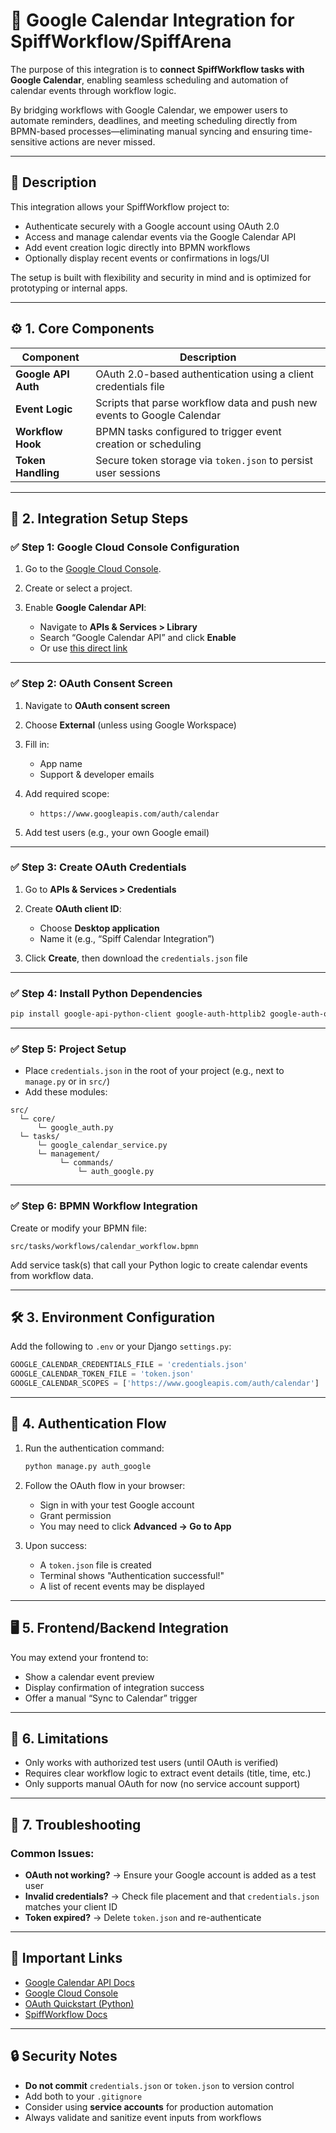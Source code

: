 # 📅 Google Calendar Integration for SpiffWorkflow/SpiffArena

The purpose of this integration is to **connect SpiffWorkflow tasks with Google Calendar**, enabling seamless scheduling and automation of calendar events through workflow logic.

By bridging workflows with Google Calendar, we empower users to automate reminders, deadlines, and meeting scheduling directly from BPMN-based processes—eliminating manual syncing and ensuring time-sensitive actions are never missed.

---

## 📌 Description

This integration allows your SpiffWorkflow project to:

* Authenticate securely with a Google account using OAuth 2.0
* Access and manage calendar events via the Google Calendar API
* Add event creation logic directly into BPMN workflows
* Optionally display recent events or confirmations in logs/UI

The setup is built with flexibility and security in mind and is optimized for prototyping or internal apps.

---

## ⚙️ 1. Core Components

| Component           | Description                                                             |
| ------------------- | ----------------------------------------------------------------------- |
| **Google API Auth** | OAuth 2.0-based authentication using a client credentials file          |
| **Event Logic**     | Scripts that parse workflow data and push new events to Google Calendar |
| **Workflow Hook**   | BPMN tasks configured to trigger event creation or scheduling           |
| **Token Handling**  | Secure token storage via `token.json` to persist user sessions          |

---

## 🧭 2. Integration Setup Steps

### ✅ Step 1: Google Cloud Console Configuration

1. Go to the [Google Cloud Console](https://console.cloud.google.com/).
2. Create or select a project.
3. Enable **Google Calendar API**:

   * Navigate to **APIs & Services > Library**
   * Search “Google Calendar API” and click **Enable**
   * Or use [this direct link](https://console.cloud.google.com/flows/enableapi?apiid=calendar-json.googleapis.com)

---

### ✅ Step 2: OAuth Consent Screen

1. Navigate to **OAuth consent screen**
2. Choose **External** (unless using Google Workspace)
3. Fill in:

   * App name
   * Support & developer emails
4. Add required scope:

   * `https://www.googleapis.com/auth/calendar`
5. Add test users (e.g., your own Google email)

---

### ✅ Step 3: Create OAuth Credentials

1. Go to **APIs & Services > Credentials**
2. Create **OAuth client ID**:

   * Choose **Desktop application**
   * Name it (e.g., “Spiff Calendar Integration”)
3. Click **Create**, then download the `credentials.json` file

---

### ✅ Step 4: Install Python Dependencies

```bash
pip install google-api-python-client google-auth-httplib2 google-auth-oauthlib
```

---

### ✅ Step 5: Project Setup

* Place `credentials.json` in the root of your project (e.g., next to `manage.py` or in `src/`)
* Add these modules:

```
src/
  └─ core/
      └─ google_auth.py
  └─ tasks/
      └─ google_calendar_service.py
      └─ management/
           └─ commands/
               └─ auth_google.py
```

---

### ✅ Step 6: BPMN Workflow Integration

Create or modify your BPMN file:

```
src/tasks/workflows/calendar_workflow.bpmn
```

Add service task(s) that call your Python logic to create calendar events from workflow data.

---

## 🛠️ 3. Environment Configuration

Add the following to `.env` or your Django `settings.py`:

```python
GOOGLE_CALENDAR_CREDENTIALS_FILE = 'credentials.json'
GOOGLE_CALENDAR_TOKEN_FILE = 'token.json'
GOOGLE_CALENDAR_SCOPES = ['https://www.googleapis.com/auth/calendar']
```

---

## 🔐 4. Authentication Flow

1. Run the authentication command:

   ```bash
   python manage.py auth_google
   ```
2. Follow the OAuth flow in your browser:

   * Sign in with your test Google account
   * Grant permission
   * You may need to click **Advanced → Go to App**
3. Upon success:

   * A `token.json` file is created
   * Terminal shows "Authentication successful!"
   * A list of recent events may be displayed

---

## 🖥️ 5. Frontend/Backend Integration

You may extend your frontend to:

* Show a calendar event preview
* Display confirmation of integration success
* Offer a manual “Sync to Calendar” trigger

---

## 🚧 6. Limitations

* Only works with authorized test users (until OAuth is verified)
* Requires clear workflow logic to extract event details (title, time, etc.)
* Only supports manual OAuth for now (no service account support)

---

## 🧪 7. Troubleshooting

### Common Issues:

* **OAuth not working?**
  → Ensure your Google account is added as a test user
* **Invalid credentials?**
  → Check file placement and that `credentials.json` matches your client ID
* **Token expired?**
  → Delete `token.json` and re-authenticate

---

## 🔗 Important Links

* [Google Calendar API Docs](https://developers.google.com/calendar/api)
* [Google Cloud Console](https://console.cloud.google.com/)
* [OAuth Quickstart (Python)](https://developers.google.com/calendar/api/quickstart/python)
* [SpiffWorkflow Docs](https://www.spiffworkflow.org/)

---

## 🔒 Security Notes

* **Do not commit** `credentials.json` or `token.json` to version control
* Add both to your `.gitignore`
* Consider using **service accounts** for production automation
* Always validate and sanitize event inputs from workflows
